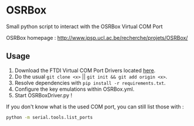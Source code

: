 # OSRBox
Small python script to interact with the OSRBox Virtual COM Port

OSRBox homepage : http://www.ipsp.ucl.ac.be/recherche/projets/OSRBox/

## Usage
1. Download the FTDI Virtual COM Port Drivers located [here](http://www.ftdichip.com/Drivers/VCP.htm).
2. Do the usual `git clone <x>` || `git init && git add origin <x>`.
3. Resolve dependencies with `pip install -r requirements.txt`.
4. Configure the key emulations within OSRBox.yml.
5. Start OSRBoxDriver.py !

If you don't know what is the used COM port, you can still list those with :
```bash
python -m serial.tools.list_ports
```
